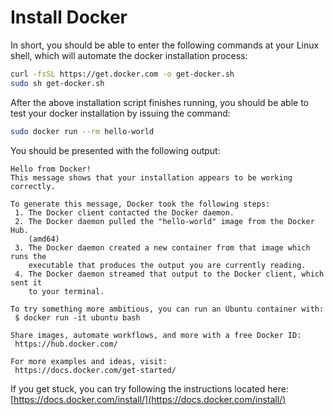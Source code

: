 # Install Docker

In short, you should be able to enter the following commands at your Linux shell, which will automate the docker installation process:

```bash
curl -fsSL https://get.docker.com -o get-docker.sh
sudo sh get-docker.sh
```

After the above installation script finishes running, you should be able to test your docker installation by issuing the command:

```bash
sudo docker run --rm hello-world
```

You should be presented with the following output:

```text
Hello from Docker!
This message shows that your installation appears to be working correctly.

To generate this message, Docker took the following steps:
 1. The Docker client contacted the Docker daemon.
 2. The Docker daemon pulled the "hello-world" image from the Docker Hub.
    (amd64)
 3. The Docker daemon created a new container from that image which runs the
    executable that produces the output you are currently reading.
 4. The Docker daemon streamed that output to the Docker client, which sent it
    to your terminal.

To try something more ambitious, you can run an Ubuntu container with:
 $ docker run -it ubuntu bash

Share images, automate workflows, and more with a free Docker ID:
 https://hub.docker.com/

For more examples and ideas, visit:
 https://docs.docker.com/get-started/
```

If you get stuck, you can try following the instructions located here: [https://docs.docker.com/install/](https://docs.docker.com/install/)
